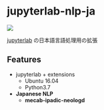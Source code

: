 # jupyterlab-nlp-ja

<a href='https://hub.docker.com/r/syunyooo/jupyterlab-nlp-ja'> ![](https://img.shields.io/docker/cloud/build/syunyooo/jupyterlab-nlp-ja.svg?logo=docker&logoColor=white&style=for-the-badge)</a>

[jupyterlab](https://github.com/shunyooo/env-templates/tree/master/jupyterlab) の日本語言語処理用の拡張

## Features

- jupyterlab + extensions
  - Ubuntu 16.04
  - Python3.7
- **Japanese NLP**
  - **mecab-ipadic-neologd**

